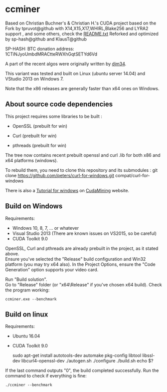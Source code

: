 ccminer
=======

Based on Christian Buchner's &amp; Christian H.'s CUDA project
based on the Fork by tpruvot@github with X14,X15,X17,WHIRL,Blake256 and LYRA2 support , and some others, check the [README.txt](README.txt)
Reforked and optimized by sp-hash@github and KlausT@github 

SP-HASH: BTC donation address: 1CTiNJyoUmbdMRACtteRWXhGqtSETYd6Vd

A part of the recent algos were originally written by [djm34](https://github.com/djm34).

This variant was tested and built on Linux (ubuntu server 14.04) and VStudio 2013 on Windows 7.

Note that the x86 releases are generally faster than x64 ones on Windows.

About source code dependencies
------------------------------

This project requires some libraries to be built :

- OpenSSL (prebuilt for win)

- Curl (prebuilt for win)

- pthreads (prebuilt for win)

The tree now contains recent prebuilt openssl and curl .lib for both x86 and x64 platforms (windows).

To rebuild them, you need to clone this repository and its submodules :
    git clone https://github.com/peters/curl-for-windows.git compat/curl-for-windows

There is also a [Tutorial for windows](http://cudamining.co.uk/url/tutorials/id/3) on [CudaMining](http://cudamining.co.uk) website.

Build on Windows
----------------

Requirements:
* Windows 10, 8, 7, ... or whatever
* Visual Studio 2013 (There are known issues on VS2015, so be careful)
* CUDA Toolkit 9.0

OpenSSL, Curl and pthreads are already prebuilt in the project, as it stated above.  
Ensure you've selected the "Release" build configuration and Win32 platform (you may try x64 also).
In the Project Options, ensure the "Code Generation" option supports your video card.

Run "Build solution".  
Go to "Release" folder (or "x64\Release" if you've chosen x64 build). Check the program working:

    ccminer.exe --benchmark

Build on linux
--------------

Requirements:
* Ubuntu 16.04
* CUDA Toolkit 9.0

    sudo apt-get install autotools-dev automake pkg-config libtool libssl-dev libcurl4-openssl-dev
    ./autogen.sh
    ./configure
    ./build.sh
    echo $?

If the last command outputs "0", the build completed successfully. Run the command to check if everything is fine:

    ./ccminer --benchmark

